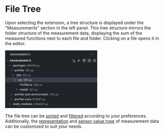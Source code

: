 # File Tree

Upon selecting the extension, a tree structure is displayed under the "Measurements" section in the left panel. This tree structure mirrors the folder structure of the measurement data, displaying the sum of the measured functions next to each file and folder. Clicking on a file opens it in the editor.

<img src="../images/docs/file-tree.png" alt="File list" width="300"/>

The file tree can be [sorted](./Sort.md) and [filtered](./Filter.md) according to your preferences. Additionally, the [representation](./SelectValueRepresentation.md) and [sensor value type](./SelectSensorValue.md) of measurement data can be customized to suit your needs.